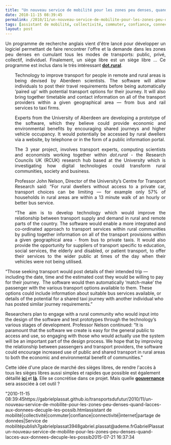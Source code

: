 ```yaml
---
title: "Un nouveau service de mobilité pour les zones peu denses, quand l'accès aux données décuple les possibilités"
date: 2010-11-15 08:39:45
permalink: /2010/11/un-nouveau-service-de-mobilite-pour-les-zones-peu-denses-quand-lacces-aux-donnees-decuple-les-possib.html
tags: [assistant de mobilité, collectivité, commuter, confiance, connectivité, internet, partage de données, Service de mobilité]
layout: post
---
```


<p style="text-align: justify">Un programme de recherche anglais vient d'être lancé pour développer un logiciel permettant de faire rencontrer l'offre et la demande dans les zones peu denses en cumulant tous les modes de transports: public, privé, collectif, individuel. Finalement, un siège libre est un siège libre ... Ce programme est inclus dans le très intéressant <strong><a href="http://www.dotrural.ac.uk/new-project-launched-match-making-technology-transport" target="_blank">dot.rural</a></strong>. </p>  <!--more-->   <div id="news_teaser" style="text-align: justify"> <p style="padding-left: 30px">Technology to improve transport for people in remote and rural areas is being devised by Aberdeen scientists. The software will allow individuals to post their travel requirements before being automatically ‘paired up’ with potential transport options for their journey. It will also bring together timetable and contact information on all of the transport providers within a given geographical area — from bus and rail services to taxi firms.</p> </div> <div id="news_content"> <p style="text-align: justify;padding-left: 30px">Experts from the University of Aberdeen are developing a prototype of the software, which they believe could provide economic and environmental benefits by encouraging shared journeys and higher vehicle occupancy. It would potentially be accessed by rural dwellers via a website, by telephone or in the form of a public information portal.</p> <p style="text-align: justify;padding-left: 30px">The 3 year project, involves transport experts, computing scientists and economists working together within <em>dot.rural</em> - the Research Councils UK (RCUK) research hub based at the University which is investigating how digital technologies could transform rural communities, society and business. </p> <p style="text-align: justify;padding-left: 30px">Professor John Nelson, Director of the University’s Centre for Transport Research said: “For rural dwellers without access to a private car, transport choices can be limiting — for example only 57% of households in rural areas are within a 13 minute walk of an hourly or better bus service.</p> <p style="text-align: justify;padding-left: 30px">“The aim is to develop technology which would improve the relationship between transport supply and demand in rural and remote parts of the country. The software would enable a more integrated and co-ordinated approach to transport services within rural communities by pulling together information on all of the transport provisions within a given geographical area - from bus to private taxis. It would also provide the opportunity for suppliers of transport specific to education, social services, the elderly and disabled, or patient transport, to offer their services to the wider public at times of the day when their vehicles were not being utilised.</p> <p style=""text-align: justifypadding-left: 30px"">“Those seeking transport would post details of their intended trip — including the date, time and the estimated cost they would be willing to pay for their journey.  The software would then automatically ‘match-make’ the passenger with the various transport options available to them. These options could include information about suitable bus services available, or details of the potential for a shared taxi journey with another individual who has posted similar journey requirements.”</p> <p style=""text-align: justifypadding-left: 30px"">Researchers plan to engage with a rural community who would input into the design of the software and test prototypes through the technology’s various stages of development. Professor Nelson continued: “It is paramount that the software we create is easy for the general public to access and use, so engaging with those who would actually use the system will be an important part of the design process. We hope that by improving the relationship between passengers and transport providers, the software could encourage increased use of public and shared transport in rural areas to both the economic and environmental benefit of communities."</p> <p style=""text-align: justify"">Cette idée d'une place de marché des sièges libres, de rendre l'accès à tous les sièges libres aussi simples et rapides que possible est également détaillé <strong><a href="https://gabrielplassat.github.io/transportsdufutur/2010/07/quand-le-yield-management-setendra-a-tous-les-modes-de-transport.html"" target=""_blank"">ici </a></strong>et <strong><a href="https://gabrielplassat.github.io/transportsdufutur/2010/03/metanote-tdf-2-le-marche-des-mobilites-20.html"" target=""_blank"">là</a></strong>. Elle se concrétise dans ce projet. Mais quelle <strong><a href="https://gabrielplassat.github.io/transportsdufutur/2010/10/la-mobilite-20-est-accessible-quels-sont-les-risques-sera-t-elle-meilleure-pour-tous.html"" target=""_blank"">gouvernance </a></strong>sera associée à cet outil ?</p> </div>"2010-11-15 08:39:45https://gabrielplassat.github.io/transportsdufutur/2010/11/un-nouveau-service-de-mobilite-pour-les-zones-peu-denses-quand-lacces-aux-donnees-decuple-les-possib.htmlassistant de mobilité|collectivité|commuter|confiance|connectivité|internet|partage de données|Service de mobilitépublish7gabrielplassat3948gabriel.plassat@ademe.frGabrielPlassatun-nouveau-service-de-mobilite-pour-les-zones-peu-denses-quand-lacces-aux-donnees-decuple-les-possib2015-07-21 16:37:34
